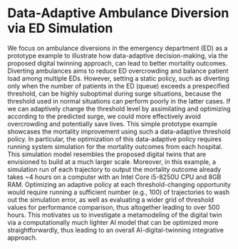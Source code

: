 # Data-Adaptive Ambulance Diversion via ED Simulation
We focus on ambulance diversions in the emergency department (ED) as a prototype example to illustrate how data-adaptive decision-making, via the proposed digital twinning approach, can lead to better mortality outcomes. Diverting ambulances aims to reduce ED overcrowding and balance patient load among multiple EDs. However, setting a static policy, such as diverting only when the number of patients in the ED (queue) exceeds a prespecified threshold, can be highly suboptimal during surge situations, because the threshold used in normal situations can perform poorly in the latter cases. If we can adaptively change the threshold level by assimilating and optimizing according to the predicted surge, we could more effectively avoid overcrowding and potentially save lives. This simple prototype example showcases the mortality improvement using such a data-adaptive threshold policy. In particular, the optimization of this data-adaptive policy requires running system simulation for the mortality outcomes from each hospital. This simulation model resembles the proposed digital twins that are envisioned to build at a much larger scale. Moreover, in this example, a simulation run of each trajectory to output the mortality outcome already takes ~4 hours on a computer with an Intel Core i5-8250U CPU and 8GB RAM. Optimizing an adaptive policy at each threshold-changing opportunity would require running a sufficient number (e.g., 100) of trajectories to wash out the simulation error, as well as evaluating a wider grid of threshold values for performance comparison, thus altogether leading to over 500 hours. This motivates us to investigate a metamodeling of the digital twin via a computationally much lighter AI model that can be optimized more straightforwardly, thus leading to an overall AI-digital-twinning integrative approach.